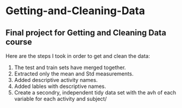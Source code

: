 # Getting-and-Cleaning-Data
## Final project for Getting and Cleaning Data course 
Here are the steps I took in order to get and clean the data: 
  1. The test and train sets have merged together. 
  2. Extracted only the mean and Std measurements.
  3. Added descriptive activity names. 
  4. Added lables with descriptive names. 
  5. Create a secondry, independent tidy data set with the avh of each variable for each activity and subject/
  
